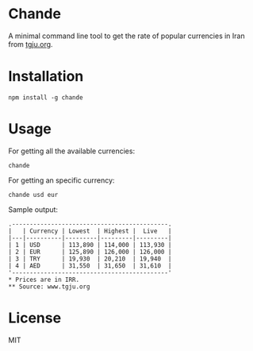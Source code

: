 # Chande
A minimal command line tool to get the rate of popular currencies in Iran from [tgju.org](http://www.tgju.org/).

# Installation
```shell
npm install -g chande
```

# Usage 
For getting all the available currencies:
```shell
chande
```

For getting an specific currency:
```
chande usd eur
```

Sample output:
```
.--------------------------------------------.
|   | Currency | Lowest  | Highest |  Live   |
|---|----------|---------|---------|---------|
| 1 | USD      | 113,890 | 114,000 | 113,930 |
| 2 | EUR      | 125,890 | 126,000 | 126,000 |
| 3 | TRY      | 19,930  | 20,210  | 19,940  |
| 4 | AED      | 31,550  | 31,650  | 31,610  |
'--------------------------------------------'
* Prices are in IRR.
** Source: www.tgju.org
```

# License
MIT